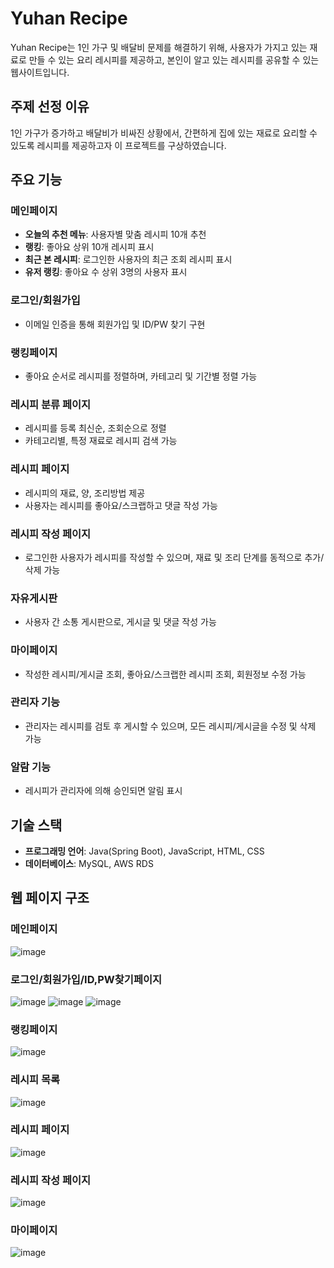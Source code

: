 # Yuhan Recipe

Yuhan Recipe는 1인 가구 및 배달비 문제를 해결하기 위해, 사용자가 가지고 있는 재료로 만들 수 있는 요리 레시피를 제공하고, 본인이 알고 있는 레시피를 공유할 수 있는 웹사이트입니다.

## 주제 선정 이유
1인 가구가 증가하고 배달비가 비싸진 상황에서, 간편하게 집에 있는 재료로 요리할 수 있도록 레시피를 제공하고자 이 프로젝트를 구상하였습니다.

## 주요 기능

### 메인페이지
- **오늘의 추천 메뉴**: 사용자별 맞춤 레시피 10개 추천
- **랭킹**: 좋아요 상위 10개 레시피 표시
- **최근 본 레시피**: 로그인한 사용자의 최근 조회 레시피 표시
- **유저 랭킹**: 좋아요 수 상위 3명의 사용자 표시

### 로그인/회원가입
- 이메일 인증을 통해 회원가입 및 ID/PW 찾기 구현

### 랭킹페이지
- 좋아요 순서로 레시피를 정렬하며, 카테고리 및 기간별 정렬 가능

### 레시피 분류 페이지
- 레시피를 등록 최신순, 조회순으로 정렬
- 카테고리별, 특정 재료로 레시피 검색 가능

### 레시피 페이지
- 레시피의 재료, 양, 조리방법 제공
- 사용자는 레시피를 좋아요/스크랩하고 댓글 작성 가능

### 레시피 작성 페이지
- 로그인한 사용자가 레시피를 작성할 수 있으며, 재료 및 조리 단계를 동적으로 추가/삭제 가능

### 자유게시판
- 사용자 간 소통 게시판으로, 게시글 및 댓글 작성 가능

### 마이페이지
- 작성한 레시피/게시글 조회, 좋아요/스크랩한 레시피 조회, 회원정보 수정 가능

### 관리자 기능
- 관리자는 레시피를 검토 후 게시할 수 있으며, 모든 레시피/게시글을 수정 및 삭제 가능

### 알람 기능
- 레시피가 관리자에 의해 승인되면 알림 표시

## 기술 스택

- **프로그래밍 언어**: Java(Spring Boot), JavaScript, HTML, CSS
- **데이터베이스**: MySQL, AWS RDS

## 웹 페이지 구조

### 메인페이지
![image](https://github.com/user-attachments/assets/d8ad8170-05f2-45c6-a49a-0c1509dd5afb)

### 로그인/회원가입/ID,PW찾기페이지
![image](https://github.com/user-attachments/assets/0825a07c-33be-44a9-a591-625deb12a36e)
![image](https://github.com/user-attachments/assets/a2479e37-706d-4b4e-8a8e-fed10e1b6055)
![image](https://github.com/user-attachments/assets/df213106-679f-45d2-ac80-aa4380f9a4b2)

### 랭킹페이지
![image](https://github.com/user-attachments/assets/f6b688a1-2ea1-468c-8989-bb1f0d097927)

### 레시피 목록
![image](https://github.com/user-attachments/assets/9160a6ee-bc85-470e-9fc0-5b28c6cecbd0)

### 레시피 페이지
![image](https://github.com/user-attachments/assets/cb442a7d-11f7-44ae-b572-027dd0fba2e8)

### 레시피 작성 페이지
![image](https://github.com/user-attachments/assets/ca7e8681-a369-4da6-bcac-3d47f499f19b)

### 마이페이지
![image](https://github.com/user-attachments/assets/0eb2c729-5fc6-4c94-983f-dcab149fc596)
